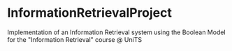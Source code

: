 # InformationRetrievalProject
Implementation of an Information Retrieval system using the Boolean Model for the "Information Retrieval" course @ UniTS
